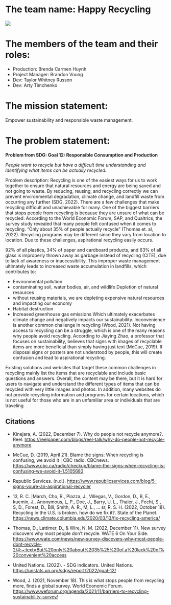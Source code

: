 #    The team name: Happy Recycling
<img src="https://pvtimes.com/wp-content/uploads/2021/09/15619200_web1_GettyImages-1269469549.jpg">

#    The members of the team and their roles:
- Production: Brenda Carmen Huynh
- Project Manager: Brandon Voung
- Dev: Taylor Whitney Russon
- Dev: Arty Timchenko

#    The mission statement:
Empower sustainability and responsible waste management.
#    The problem statement:

**Problem from SDG: Goal 12: Responsible Consumption and Production**

*People want to recycle but have a difficult time understanding and identifying what items can be actually recycled.*

Problem description:
Recycling is one of the easiest ways for us to work together to ensure that natural resources and energy are being saved and not going to waste. By reducing, reusing, and recycling correctly we can prevent environmental degradation, climate change, and landfill waste from occurring any further (SDG, 2022). There are a few challenges that make recycling difficult and unachievable for many. One of the biggest barriers that stops people from recycling is because they are unsure of what can be recycled. According to the World Economic Forum, SAP, and Qualtrics, the survey study revealed that many people felt confused when it comes to recycling. “Only about 35% of people actually recycle” (Thomas et. al, 2022). Recycling programs may be different since they vary from location to location. Due to these challenges, aspirational recycling easily occurs. 

92% of all plastics, 34% of paper and cardboard products, and 63% of all glass is improperly thrown away as garbage instead of recycling (CITE), due to lack of awareness or inaccessibility. This improper waste management ultimately leads to increased waste accumulation in landfills, which contributes to: 
- Environmental pollution 
- contaminating soil, water bodies, air, and wildlife
Depletion of natural resources 
- without reusing materials, we are depleting expensive natural resources and impacting our economy
- Habitat destruction
- Increased greenhouse gas emissions
Which ultimately exacerbates climate change and negatively impacts our sustainability. Inconvenience is another common challenge in recycling (Wood, 2021). Not having access to recycling can be a struggle, which is one of the many reasons why people avoid recycling.  According to Jiaying Zhao, a professor that focuses on sustainability, believes that signs with images of recyclable items are more beneficial than simply having just text (McCue, 2019). If disposal signs or posters are not understood by people, this will create confusion and lead to aspirational recycling. 

Existing solutions and websites that target these common challenges in recycling mainly list the items that are recyclable and include basic questions and answers. Overall, the content may be there, but it is hard for users to navigate and understand the different types of items that can be recycled with very little images and photos. In addition, many websites do not provide recycling information and programs for certain locations, which is not useful for those who are in an unfamiliar area or individuals that are traveling


## Citations
- Kinejara, A. (2022, December 7). Why do people not recycle anymore?. Reel. https://reelpaper.com/blogs/reel-talk/why-do-people-not-recycle-anymore

- McCue, D. (2019, April 21). Blame the signs: When recycling is confusing, we avoid it | CBC radio. CBCnews. https://www.cbc.ca/radio/checkup/blame-the-signs-when-recycling-is-confusing-we-avoid-it-1.5105683

- Republic Services. (n.d.). https://www.republicservices.com/blog/5-signs-youre-an-aspirational-recycler

- 13, R. C. |March, Cho, R., Piazza, J., Villegas, V., Gordon, D., B, E., kuemin, J., Anonymous, L, P., Doe, J., Barry, U, L., Thaler, J., Fecht, S., S, D., Forest, D., Bill, Smith, A. R., M, L., … sr, R. S. H. (2022, October 18). Recycling in the U.S. is broken. how do we fix it?. State of the Planet. https://news.climate.columbia.edu/2020/03/13/fix-recycling-america/ 

- Thomas, D., Lattimer, D., & Wire, N. M. (2022, December 11). New survey discovers why most people don’t recycle. WATE 6 On Your Side. https://www.wate.com/news/new-survey-discovers-why-most-people-dont-recycle-2/#:~:text=But%20only%20about%2035%25%20of,a%20lack%20of%20convenient%20access

- United Nations. (2022). - SDG indicators. United Nations. https://unstats.un.org/sdgs/report/2022/goal-12/

- Wood, J. (2021, November 18). This is what stops people from recycling more, finds a global survey. World Economic Forum. https://www.weforum.org/agenda/2021/11/barriers-to-recycling-sustainability-survey/

